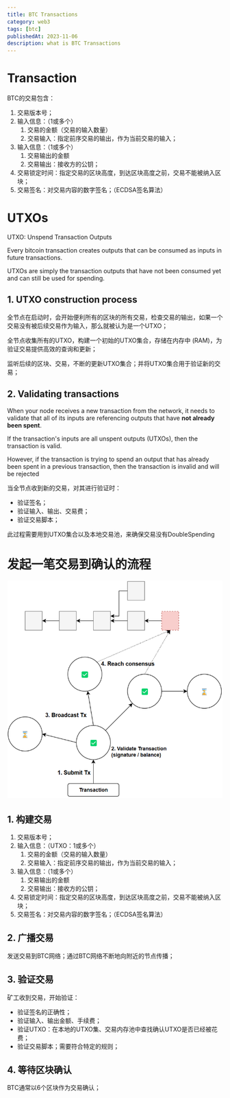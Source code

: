 ```yaml
---
title: BTC Transactions
category: web3
tags: [btc]
publishedAt: 2023-11-06
description: what is BTC Transactions 
---
```


# Transaction

BTC的交易包含：
1. 交易版本号；
2. 输入信息：（1或多个）
	1. 交易的金额（交易的输入数量）
	2. 交易输入：指定前序交易的输出，作为当前交易的输入；
3. 输入信息：（1或多个）
	1. 交易输出的金额
	2. 交易输出：接收方的公钥；
4. 交易锁定时间：指定交易的区块高度，到达区块高度之前，交易不能被纳入区块；
5. 交易签名：对交易内容的数字签名；（ECDSA签名算法）

# UTXOs
UTXO: Unspend Transaction Outputs

Every bitcoin transaction creates outputs that can be consumed as inputs in future transactions.

UTXOs are simply the transaction outputs that have not been consumed yet and can still be used for spending.

## 1. UTXO construction process

全节点在启动时，会开始便利所有的区块的所有交易，检查交易的输出，如果一个交易没有被后续交易作为输入，那么就被认为是一个UTXO；

全节点收集所有的UTXO，构建一个初始的UTXO集合，存储在内存中 (RAM)，为验证交易提供高效的查询和更新；

监听后续的区块、交易，不断的更新UTXO集合；并将UTXO集合用于验证新的交易；

## 2. Validating transactions

When your node receives a new transaction from the network, it needs to validate that all of its inputs are referencing outputs that have **not already been spent**.

If the transaction's inputs are all unspent outputs (UTXOs), then the transaction is valid.

However, if the transaction is trying to spend an output that has already been spent in a previous transaction, then the transaction is invalid and will be rejected

当全节点收到新的交易，对其进行验证时：
- 验证签名；
- 验证输入、输出、交易费；
- 验证交易脚本；

此过程需要用到UTXO集合以及本地交易池，来确保交易没有DoubleSpending

# 发起一笔交易到确认的流程

![](/images/web3-fundation-consensus.png)

## 1. 构建交易

1. 交易版本号；
2. 输入信息：（UTXO：1或多个）
	1. 交易的金额（交易的输入数量）
	2. 交易输入：指定前序交易的输出，作为当前交易的输入；
3. 输入信息：（1或多个）
	1. 交易输出的金额
	2. 交易输出：接收方的公钥；
4. 交易锁定时间：指定交易的区块高度，到达区块高度之前，交易不能被纳入区块；
5. 交易签名：对交易内容的数字签名；（ECDSA签名算法）

## 2. 广播交易

发送交易到BTC网络；通过BTC网络不断地向附近的节点传播；

## 3. 验证交易

矿工收到交易，开始验证：
- 验证签名的正确性；
- 验证输入、输出金额、手续费；
- 验证UTXO：在本地的UTXO集、交易内存池中查找确认UTXO是否已经被花费；
- 验证交易脚本；需要符合特定的规则；

## 4. 等待区块确认

BTC通常以6个区块作为交易确认；

